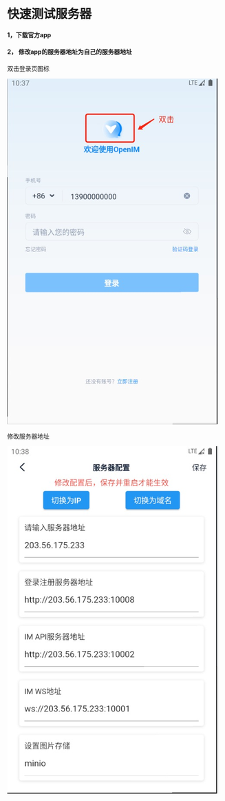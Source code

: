 # 快速测试服务器

#### 1，下载官方app

#### 2， 修改app的服务器地址为自己的服务器地址

双击登录页图标

![双击登录页图标](./assets/1688095532548.jpg)

修改服务器地址

![修改服务器地址](./assets/1688095537589.jpg)